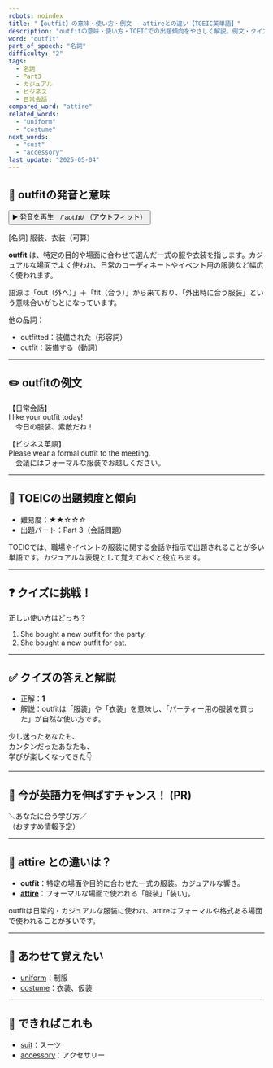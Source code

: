 ```yaml
---
robots: noindex
title: "【outfit】の意味・使い方・例文 ― attireとの違い【TOEIC英単語】"
description: "outfitの意味・使い方・TOEICでの出題傾向をやさしく解説。例文・クイズ付きでattireとの違いもわかりやすく学べます。"
word: "outfit"
part_of_speech: "名詞"
difficulty: "2"
tags:
  - 名詞
  - Part3
  - カジュアル
  - ビジネス
  - 日常会話
compared_word: "attire"
related_words:
  - "uniform"
  - "costume"
next_words:
  - "suit"
  - "accessory"
last_update: "2025-05-04"
---
```


## 🔰 outfitの発音と意味

<button class="play-audio" onclick="playTTS('outfit')">
  <span class="play-audio-main">
    ▶️ 発音を再生　/ˈaʊt.fɪt/
  </span>
  <span class="play-audio-sub">
    （アウトフィット）
  </span>
</button>

[名詞] 服装、衣装（可算）

**outfit** は、特定の目的や場面に合わせて選んだ一式の服や衣装を指します。カジュアルな場面でよく使われ、日常のコーディネートやイベント用の服装など幅広く使われます。

語源は「out（外へ）」＋「fit（合う）」から来ており、「外出時に合う服装」という意味合いがもとになっています。

他の品詞：  
- outfitted：装備された（形容詞）
- outfit：装備する（動詞）

---

## ✏️ outfitの例文

【日常会話】  
I like your outfit today!  
　今日の服装、素敵だね！

【ビジネス英語】  
Please wear a formal outfit to the meeting.  
　会議にはフォーマルな服装でお越しください。

---

## 🎯 TOEICの出題頻度と傾向

- 難易度：★★☆☆☆
- 出題パート：Part 3（会話問題）

TOEICでは、職場やイベントの服装に関する会話や指示で出題されることが多い単語です。カジュアルな表現として覚えておくと役立ちます。

---

## ❓ クイズに挑戦！

正しい使い方はどっち？

1. She bought a new outfit for the party.  
2. She bought a new outfit for eat.

---

## ✅ クイズの答えと解説

- 正解：**1**
- 解説：outfitは「服装」や「衣装」を意味し、「パーティー用の服装を買った」が自然な使い方です。

少し迷ったあなたも、  
カンタンだったあなたも、  
学びが楽しくなってきた👇️

---

## 🚀 今が英語力を伸ばすチャンス！ (PR)

<div class="info-center">
＼あなたに合う学び方／<br>  
（おすすめ情報予定）
</div>

---

## 🤔  attire との違いは？

- **outfit**：特定の場面や目的に合わせた一式の服装。カジュアルな響き。
- **[attire](/word/attire)**：フォーマルな場面で使われる「服装」「装い」。

outfitは日常的・カジュアルな服装に使われ、attireはフォーマルや格式ある場面で使われることが多いです。

---

## 🧩 あわせて覚えたい

- [uniform](/word/uniform)：制服
- [costume](/word/costume)：衣装、仮装

---

## 📖 できればこれも

- [suit](/word/suit)：スーツ
- [accessory](/word/accessory)：アクセサリー

<!-- cvid: aid43_bid03 -->

